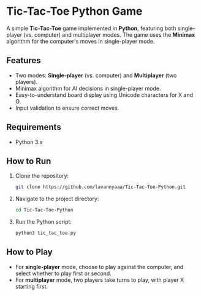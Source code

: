 # Tic-Tac-Toe Python Game

A simple **Tic-Tac-Toe** game implemented in **Python**, featuring both single-player (vs. computer) and multiplayer modes. The game uses the **Minimax** algorithm for the computer's moves in single-player mode.

## Features
- Two modes: **Single-player** (vs. computer) and **Multiplayer** (two players).
- Minimax algorithm for AI decisions in single-player mode.
- Easy-to-understand board display using Unicode characters for X and O.
- Input validation to ensure correct moves.

## Requirements
- Python 3.x

## How to Run
1. Clone the repository:
   ```bash
   git clone https://github.com/lavannyaaa/Tic-Tac-Toe-Python.git

2. Navigate to the project directory:
   ```bash
   cd Tic-Tac-Toe-Python

3. Run the Python script:
   ```bash
   python3 tic_tac_toe.py
   
## How to Play
- For **single-player** mode, choose to play against the computer, and select whether to play first or second.
- For **multiplayer** mode, two players take turns to play, with player X starting first.

